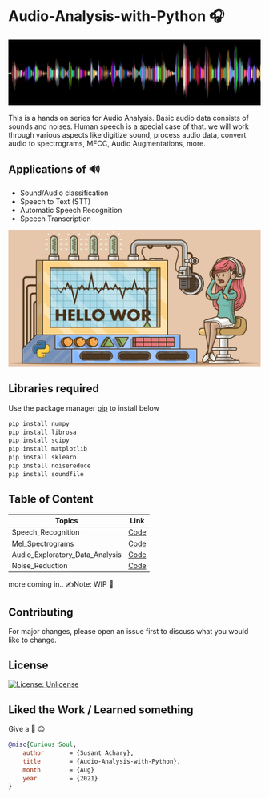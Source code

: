 # Audio-Analysis-with-Python 🎧
<img src="https://github.com/SSusantAchary/Audio-Analysis-with-Python/blob/main/misc/sound_wave.png" width="1000">

This is a hands on series for Audio Analysis. Basic audio data consists of sounds and noises.
Human speech is a special case of that. we will work through various aspects like digitize sound,
process audio data, convert audio to spectrograms, MFCC, Audio Augmentations, more.

## Applications of 🔊
- Sound/Audio classification
- Speech to Text (STT)
- Automatic Speech Recognition
- Speech Transcription

<img src="https://github.com/SSusantAchary/Audio-Analysis-with-Python/blob/main/misc/DisplayImg.JPG" width="1000">

## Libraries required 
Use the package manager [pip](https://pip.pypa.io/en/stable/) to install below

```bash
pip install numpy
pip install librosa
pip install scipy
pip install matplotlib
pip install sklearn
pip install noisereduce
pip install soundfile
```

## Table of Content

|Topics|Link| 
|------|----|
|Speech_Recognition|[Code](https://github.com/SSusantAchary/Audio-Analysis-with-Python/blob/main/speech_recognition.ipynb)|
|Mel_Spectrograms|[Code](https://github.com/SSusantAchary/Audio-Analysis-with-Python/blob/main/Mel_Spectrograms.ipynb)|
|Audio_Exploratory_Data_Analysis|[Code](https://github.com/SSusantAchary/Audio-Analysis-with-Python/blob/main/audio_EDA.ipynb)|
|Noise_Reduction|[Code](https://github.com/SSusantAchary/Audio-Analysis-with-Python/blob/main/noise_reduction.ipynb)|

more coming in..
✍️Note: WIP 🚧

## Contributing 
For major changes, please open an issue first to discuss what you would like to change.


## License
[![License: Unlicense](https://img.shields.io/badge/license-Unlicense-blue.svg)](http://unlicense.org/)

## Liked the Work / Learned something
Give a 🌟 😊 


```bibtex
@misc{Curious Soul,
    author       = {Susant Achary},
    title        = {Audio-Analysis-with-Python},
    month        = {Aug}
    year         = {2021}
}
```
